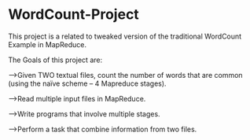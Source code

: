 WordCount-Project
=================

This project is a related to tweaked version of the traditional WordCount Example in MapReduce.

The Goals of this project are:

-->Given TWO textual files, count the number of words that are
common (using the naïve scheme – 4 Mapreduce stages).

-->Read multiple input files in MapReduce.

-->Write programs that involve multiple stages.

-->Perform a task that combine information from two files.
